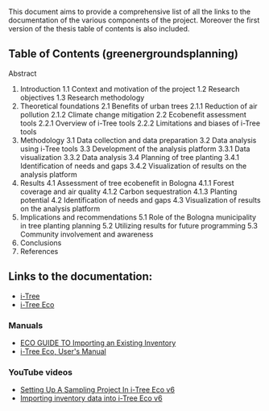 This document aims to provide a comprehensive list of all the links to the
documentation of the various components of the project.
Moreover the first version of the thesis table of contents is also included.

## Table of Contents (greenergroundsplanning)

Abstract
1. Introduction
1.1 Context and motivation of the project
1.2 Research objectives
1.3 Research methodology
2. Theoretical foundations
2.1 Benefits of urban trees
2.1.1 Reduction of air pollution
2.1.2 Climate change mitigation
2.2 Ecobenefit assessment tools
2.2.1 Overview of i-Tree tools
2.2.2 Limitations and biases of i-Tree tools
3. Methodology
3.1 Data collection and data preparation
3.2 Data analysis using i-Tree tools
3.3 Development of the analysis platform
3.3.1 Data visualization
3.3.2 Data analysis
3.4 Planning of tree planting
3.4.1 Identification of needs and gaps
3.4.2 Visualization of results on the analysis platform
4. Results
4.1 Assessment of tree ecobenefit in Bologna
4.1.1 Forest coverage and air quality
4.1.2 Carbon sequestration
4.1.3 Planting potential
4.2 Identification of needs and gaps
4.3 Visualization of results on the analysis platform
5. Implications and recommendations
5.1 Role of the Bologna municipality in tree planting planning
5.2 Utilizing results for future programming
5.3 Community involvement and awareness
6. Conclusions
7. References

## Links to the documentation:

- [i-Tree](https://www.itreetools.org)
- [i-Tree Eco](https://www.itreetools.org/it/tools/i-tree-eco)

### Manuals
- [ECO GUIDE TO Importing an Existing Inventory](https://www.itreetools.org/documents/267/InventoryImporter.2021.12.14.pdf)
- [i-Tree Eco, User's Manual](https://www.itreetools.org/documents/275/EcoV6_UsersManual.2021.09.22.pdf)

### YouTube videos
- [Setting Up A Sampling Project In i-Tree Eco v6](https://www.youtube.com/watch?v=XEcdgVRTYd4&list=PLTpJ4X0F9py0KchjAnoXCvihW-SL4QHry&index=7)
- [Importing inventory data into i-Tree Eco v6](https://www.youtube.com/watch?v=m3riZhE_uSg)